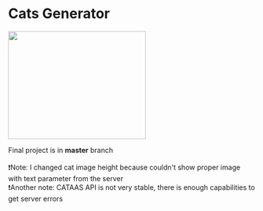 # Cats Generator

<img src="https://media.giphy.com/media/vFKqnCdLPNOKc/giphy.gif" width="280" height="220" />

Final project is in **master** branch <br> <br>
❗️Note: I changed cat image height because couldn't show proper image with text parameter from the server <br>
❗️Another note: CATAAS API is not very stable, there is enough capabilities to get server errors

